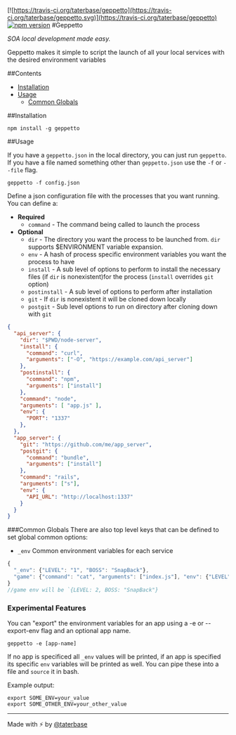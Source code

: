 [![https://travis-ci.org/taterbase/geppetto](https://travis-ci.org/taterbase/geppetto.svg)](https://travis-ci.org/taterbase/geppetto)
[![npm version](https://badge.fury.io/js/geppetto.png)](http://badge.fury.io/js/geppetto)
#Geppetto

*SOA local development made easy.*

Geppetto makes it simple to script the launch of all your local services with the desired environment variables

##Contents
- [Installation](#installation)
- [Usage](#usage)
	- [Common Globals](#common-globals)

##Installation

`npm install -g geppetto`

##Usage

If you have a `geppetto.json` in the local directory, you can just run `geppetto`. If you have a file named something other than `geppetto.json` use the `-f` or `--file` flag.

`geppetto -f config.json`

Define a json configuration file with the processes that you want running. You can define a:

- **Required**
	- `command` - The command being called to launch the process
- **Optional**
	- `dir` - The directory you want the process to be launched from. `dir` supports $ENVIRONMENT variable expansion.
	- `env` - A hash of process specific environment variables you want the process to have
	- `install` - A sub level of options to perform to install the necessary files (if `dir` is nonexistent)for the process (`install` overrides `git` option)
	- `postinstall` - A sub level of options to perform after installation
	- `git` - If `dir` is nonexistent it will be cloned down locally
	- `postgit` - Sub level options to run on directory after cloning down with `git`


```json
{
  "api_server": {
    "dir": "$PWD/node-server",
    "install": {
      "command": "curl",
      "arguments": ["-O", "https://example.com/api_server"]
    },
    "postinstall": {
      "command": "npm",
      "arguments": ["install"]
    },
    "command": "node",
    "arguments": [ "app.js" ],
    "env": {
      "PORT": "1337"
    },
  },
  "app_server": {
    "git": "https://github.com/me/app_server",
    "postgit": {
      "command": "bundle",
      "arguments": ["install"]
    },
    "command": "rails",
    "arguments": ["s"],
    "env": {
      "API_URL": "http://localhost:1337"
    }
  }
}
```

###Common Globals
There are also top level keys that can be defined to set global common options:

- `_env` Common environment variables for each service
```javascript
{
  "_env": {"LEVEL": "1", "BOSS": "SnapBack"},
  "game": {"command": "cat", "arguments": ["index.js"], "env": {"LEVEL": "2"}}
}
//game env will be `{LEVEL: 2, BOSS: "SnapBack"}
```

### Experimental Features
You can "export" the environment variables for an app using a -e or --export-env flag and an optional app name.

`geppetto -e [app-name]`

If no app is specificed all `_env` values will be printed, if an app is specified its specific `env` variables will be printed as well. You can pipe these into a file and `source` it in bash.

Example output:
```
export SOME_ENV=your_value
export SOME_OTHER_ENV=your_other_value
```


___

Made with ⚡️ by [@taterbase](https://twitter.com/taterbase)
